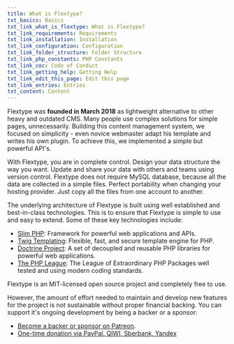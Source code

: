 ```yaml
---
title: What is Flextype?
txt_basics: Basics
txt_link_what_is_flextype: What is Flextype?
txt_link_requirements: Requirements
txt_link_installation: Installation
txt_link_configuration: Configuration
txt_link_folder_structure: Folder Structure
txt_link_php_constants: PHP Constants
txt_link_coc: Code of Conduct
txt_link_getting_help: Getting Help
txt_link_edit_this_page: Edit this page
txt_link_entries: Entries
txt_content: Content
---
```


Flextype was **founded in March 2018** as lightweight alternative to other heavy and outdated CMS. Many people use complex solutions for simple pages, unnecessarily. Building this content management system, we focused on simplicity - even novice webmaster adapt his template and writes his own plugin. To achieve this, we implemented a simple but powerful API's.

With Flextype, you are in complete control. Design your data structure the way you want. Update and share your data with others and teams using version control. Flextype does not require MySQL database, because all the data are collected in a simple files. Perfect portability when changing your hosting provider. Just copy all the files from one account to another.

The underlying architecture of Flextype is built using well established and best-in-class technologies. This is to ensure that Flextype is simple to use and easy to extend. Some of these key technologies include:

* [Slim PHP](http://www.slimframework.com): Framework for powerful web applications and APIs.
* [Twig Templating](https://twig.symfony.com): Flexible, fast, and secure template engine for PHP.
* [Doctrine Project](https://www.doctrine-project.org): A set of decoupled and reusable PHP libraries for powerful web applications.
* [The PHP League](https://thephpleague.com): The League of Extraordinary PHP Packages well tested and using modern coding standards.

Flextype is an MIT-licensed open source project and completely free to use.

However, the amount of effort needed to maintain and develop new features for the project is not sustainable without proper financial backing. You can support it's ongoing development by being a backer or a sponsor:

* [Become a backer or sponsor on Patreon](https://www.patreon.com/awilum).
* [One-time donation via PayPal, QIWI, Sberbank, Yandex](http://flextype.org/en/one-time-donation)